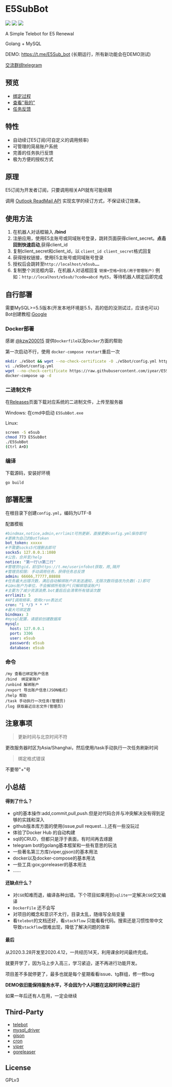# E5SubBot

![](https://img.shields.io/github/go-mod/go-version/iyear/E5SubBot)
![](https://img.shields.io/badge/license-GPL-lightgrey.svg)
![](https://img.shields.io/github/v/release/iyear/E5SubBot?color=green)

A Simple Telebot for E5 Renewal

Golang + MySQL

DEMO: https://t.me/E5Sub_bot (长期运行，所有新功能会在DEMO测试)

[交流群组telegram](https://t.me/e5subbot)

## 预览
- [绑定过程](https://raw.githubusercontent.com/iyear/E5SubBot/master/pics/bind.JPG)
- [查看"我的"](https://raw.githubusercontent.com/iyear/E5SubBot/master/pics/my.JPG)
- [任务反馈](https://raw.githubusercontent.com/iyear/E5SubBot/master/pics/task.JPG)

## 特性

- 自动续订E5订阅(可自定义的调用频率)
- 可管理的简易账户系统
- 完善的任务执行反馈
- 极为方便的授权方式


## 原理

E5订阅为开发者订阅，只要调用相关API就有可能续期

调用 [Outlook ReadMail API](https://docs.microsoft.com/zh-cn/graph/api/user-list-messages?view=graph-rest-1.0&tabs=http) 实现玄学的续订方式，不保证续订效果。

## 使用方法

1. 在机器人对话框输入 **/bind**
2. 注册应用，使用E5主账号或同域账号登录，跳转页面获得client_secret。**点击回到快速启动**,获得client_id
3. 复制client_secret和client_id，以 `client_id client_secret`格式回复
4. 获得授权链接，使用E5主账号或同域账号登录
5. 授权后会跳转至`http://localhost/e5sub……`
6. 复制整个浏览框内容，在机器人对话框回复 `链接+空格+别名(用于管理账户)`
例如：`http://localhost/e5sub/?code=abcd MyE5`，等待机器人绑定后即完成

## 自行部署
需要MySQL>=5.5版本(开发本地环境是5.5，高的低的没测试过，应该也可以)
Bot创建教程:[Google](https://www.google.com/search?q=telegram+Bot%E5%88%9B%E5%BB%BA%E6%95%99%E7%A8%8B)

### Docker部署
感谢 [@kzw200015](https://github.com/kzw200015) 提供`Dockerfile`以及`Docker`方面的帮助

第一次启动不行，使用 `docker-compose restart`重启一次
```bash
mkdir ./e5bot && wget --no-check-certificate -O ./e5bot/config.yml https://raw.githubusercontent.com/iyear/E5SubBot/master/config.yml.example
vi ./e5bot/config.yml
wget --no-check-certificate https://raw.githubusercontent.com/iyear/E5SubBot/master/docker-compose.yml
docker-compose up -d
```
### 二进制文件

在[Releases](https://github.com/iyear/E5SubBot/releases)页面下载对应系统的二进制文件，上传至服务器

Windows: 在cmd中启动 `E5SubBot.exe`

Linux: 

```bash
screen -S e5sub
chmod 773 E5SubBot
./E5SubBot
(Ctrl A+D)
```
### 编译

下载源码，安装好环境

```shell
go build
```

## 部署配置

在根目录下创建`config.yml`，编码为UTF-8

配置模板

```yaml
#bindmax,notice,admin,errlimit可热更新，直接更新config.yml保存即可
#更换为自己的BotToken
bot_token: xxxxx
#不需要socks5代理删去即可
socks5: 127.0.0.1:1080
#公告，合并至/help
notice: "第一行\n第二行"
#管理员tgid，前往https://t.me/userinfobot获取，用,隔开
#管理员权限: 手动调用任务，获得任务总反馈
admin: 66666,77777,88888
#任务最大出错次数，满后自动解绑账户并发送通知，无限次数将值改为负数(-1)即可
#以ms账户为单位，不会解绑所有账户(只解绑错误账户)
#主要为了减少资源浪费.bot重启后会清零所有错误次数
errlimit: 5
#API调用频率，使用cron表达式
cron: "1 */3 * * *"
#最大可绑定数
bindmax: 3
#mysql配置，请提前创建数据库
mysql:
  host: 127.0.0.1
  port: 3306
  user: e5sub
  password: e5sub
  database: e5sub
```
### 命令
```
/my 查看已绑定账户信息  
/bind  绑定新账户  
/unbind 解绑账户  
/export 导出账户信息(JSON格式) 
/help 帮助  
/task 手动执行一次任务(管理员)  
/log 获取最近日志文件(管理员)  
```
## 注意事项
> 更新时间与北京时间不符

更改服务器时区为Asia/Shanghai，然后使用/task手动执行一次任务刷新时间

> 绑定格式错误

不要带"+"号

## 小总结
#### 得到了什么？
- git的基本操作:add,commit,pull,push.但是对代码合并与冲突解决没有得到足够的实践和深入  
- github版本库方面的使用(issue,pull request...),还有一些没玩过
- 体验了Docker Hub 的自动构建
- sql的CRUD，但都只是浮于表面，有时间再去琢磨
- telegram bot的golang基本框架和一些有意思的玩法
- 一些著名第三方库(viper,gjson)的基本用法
- docker以及docker-compose的基本用法
- 一些工具:gox;goreleaser的基本用法
- ……
#### 还缺点什么？

- 对`CGO`知难而退，编译各种出错。下个项目如果用到`sqlite`一定解决`CGO`交叉编译
- `DockerFile` 还不会写
- 对项目的概念和意识不太行，目录太乱，随缘写全局变量
- 看`telebot`的文档还好，看`stackflow` 只能看看代码。搜索还是习惯性带中文导致`stackflow`很难出现，降低了解决问题的效率

#### 最后

从2020.3.28开发至2020.4.12，一共经历14天，利用课余时间最终完成。

就要开学了，因为马上步入高三，学习紧迫，遂不再进行功能开发。

项目差不多就停更了，最多也就是每个星期看看issue、tg群组，修一修bug

**DEMO依旧能保持服务水平，不会因为个人问题在这段时间停止运行**

如果一年后还有人在用，一定会继续

## Third-Party
- [telebot](https://gopkg.in/tucnak/telebot)
- [mysql_driver](https://github.com/go-sql-driver/mysql)
- [gjson](https://github.com/tidwall/gjson)
- [cron](https://github.com/robfig/cron/)
- [viper](https://github.com/spf13/viper)
- [goreleaser](https://https://github.com/goreleaser/goreleaser)

## License

GPLv3 
